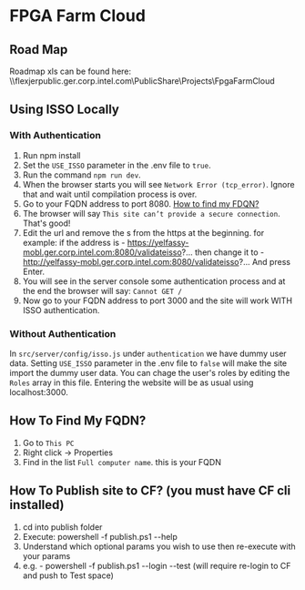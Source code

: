 # FPGA Farm Cloud

## Road Map
Roadmap xls can be found here:
\\\\flexjerpublic.ger.corp.intel.com\PublicShare\Projects\FpgaFarmCloud

## Using ISSO Locally
### With Authentication 
1. Run npm install
2. Set the `USE_ISSO` parameter in the .env file to `true`.
3. Run the command `npm run dev`.
4. When the browser starts you will see `Network Error (tcp_error)`. Ignore that and wait until compilation process is over.
5. Go to your FQDN address to port 8080. [How to find my FDQN?](https://gitlab.devtools.intel.com/yturgema/fpga-farm-cloud/edit/dev/README.md#how-to-find-my-fqdn)
6. The browser will say `This site can’t provide a secure connection`. That's good!
7. Edit the url and remove the s from the https at the beginning. 
    for example: if the address is - https://yelfassy-mobl.ger.corp.intel.com:8080/validateisso?... then change it to - http://yelfassy-mobl.ger.corp.intel.com:8080/validateisso?...
    And press Enter.
8. You will see in the server console some authentication process and at the end the browser will say: `Cannot GET /`
9. Now go to your FQDN address to port 3000 and the site will work WITH ISSO authentication.

### Without Authentication
In `src/server/config/isso.js` under `authentication` we have dummy user data.
Setting `USE_ISSO` parameter in the .env file to `false` will make the site import the dummy user data.
You can chage the user's roles by editing the `Roles` array in this file.
Entering the website will be as usual using localhost:3000.


## How To Find My FQDN?
1. Go to `This PC`
2. Right click -> Properties
3. Find in the list `Full computer name`. this is your FQDN

## How To Publish site to CF? (you must have CF cli installed)
1. cd into publish folder
2. Execute: powershell -f publish.ps1 --help 
3. Understand which optional params you wish to use then re-execute with your params
3. e.g. - powershell -f publish.ps1 --login --test (will require re-login to CF and push to Test space)
